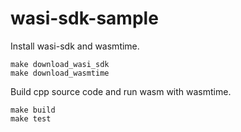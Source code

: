 # wasi-sdk-sample

Install wasi-sdk and wasmtime.
```
make download_wasi_sdk
make download_wasmtime
```

Build cpp source code and run wasm with wasmtime.
```
make build
make test
```
